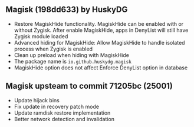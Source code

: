 ## Magisk (198dd633) by HuskyDG

- Restore MagiskHide functionality. MagiskHide can be enabled with or without Zygisk. After enable MagiskHide, apps in DenyList will still have Zygisk module loaded
- Advanced hiding for MagiskHide: Allow MagiskHide to handle isolated process when Zygisk is enabled
- Clean up preload when hiding with MagiskHide
- The package name is `io.github.huskydg.magisk`
- MagiskHide option does not affect Enforce DenyList option in database

## Magisk upsteam to commit 71205bc (25001)

- Update hijack bins
- Fix update in recovery patch mode
- Update ramdisk restore implementation
- Better network detection and invalidation